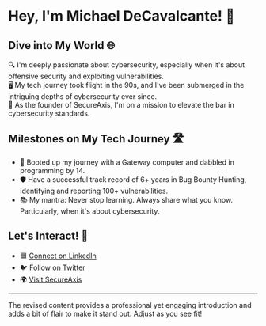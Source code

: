 # Hey, I'm Michael DeCavalcante! 👋

## Dive into My World 🌐
🔍 I'm deeply passionate about cybersecurity, especially when it's about offensive security and exploiting vulnerabilities.  
🖥️ My tech journey took flight in the 90s, and I've been submerged in the intriguing depths of cybersecurity ever since.  
💼 As the founder of SecureAxis, I'm on a mission to elevate the bar in cybersecurity standards.

## Milestones on My Tech Journey 🛣️
- 🚀 Booted up my journey with a Gateway computer and dabbled in programming by 14.
- 🛡️ Have a successful track record of 6+ years in Bug Bounty Hunting, identifying and reporting 100+ vulnerabilities.
- 📚 My mantra: Never stop learning. Always share what you know. Particularly, when it's about cybersecurity.

## Let's Interact! 🤝
- 🟦 [Connect on LinkedIn](https://www.linkedin.com/in/cybercavalcante/)
- 🐦 [Follow on Twitter](https://twitter.com/secureaxisnet)
- 🌍 [Visit SecureAxis](https://secureaxis.cloud)

<!---
cavalcantecodes/cavalcantecodes is a ✨ unique ✨ repository because its `README.md` (this file) is showcased on your GitHub profile.
Hint: Use the Preview link to see your changes in action.
--->

---

The revised content provides a professional yet engaging introduction and adds a bit of flair to make it stand out. Adjust as you see fit!
